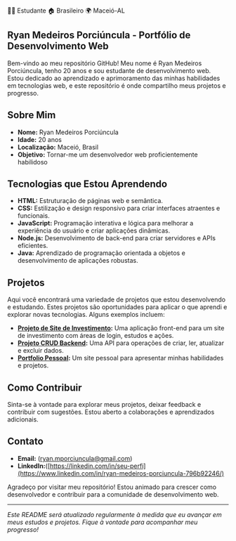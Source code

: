 👨‍💻 Estudante 🏠 Brasileiro 🌍 Maceió-AL

## Ryan Medeiros Porciúncula - Portfólio de Desenvolvimento Web

Bem-vindo ao meu repositório GitHub! Meu nome é Ryan Medeiros Porciúncula, tenho 20 anos e sou estudante de desenvolvimento web. Estou dedicado ao aprendizado e aprimoramento das minhas habilidades em tecnologias web, e este repositório é onde compartilho meus projetos e progresso.

## Sobre Mim

- **Nome:** Ryan Medeiros Porciúncula
- **Idade:** 20 anos
- **Localização:** Maceió, Brasil
- **Objetivo:** Tornar-me um desenvolvedor web proficientemente habilidoso

## Tecnologias que Estou Aprendendo

- **HTML:** Estruturação de páginas web e semântica.
- **CSS:** Estilização e design responsivo para criar interfaces atraentes e funcionais.
- **JavaScript:** Programação interativa e lógica para melhorar a experiência do usuário e criar aplicações dinâmicas.
- **Node.js:** Desenvolvimento de back-end para criar servidores e APIs eficientes.
- **Java:** Aprendizado de programação orientada a objetos e desenvolvimento de aplicações robustas.

## Projetos

Aqui você encontrará uma variedade de projetos que estou desenvolvendo e estudando. Estes projetos são oportunidades para aplicar o que aprendi e explorar novas tecnologias. Alguns exemplos incluem:

- **[Projeto de Site de Investimento]([link-para-o-repositorio](https://github.com/Ryanmedeirosp/Projeto-Integrador)):** Uma aplicação front-end para um site de investimento com áreas de login, estudos e ações.
- **[Projeto CRUD Backend](https://github.com/juneonju/Back-End-Projeto-Integrador):** Uma API para operações de criar, ler, atualizar e excluir dados.
- **[Portfolio Pessoal](https://github.com/Ryanmedeirosp/rocketseat):** Um site pessoal para apresentar minhas habilidades e projetos.

## Como Contribuir

Sinta-se à vontade para explorar meus projetos, deixar feedback e contribuir com sugestões. Estou aberto a colaborações e aprendizados adicionais.

## Contato

- **Email:** (ryan.mporciuncula@gmail.com)
- **LinkedIn:**([https://linkedin.com/in/seu-perfi](https://www.linkedin.com/in/ryan-medeiros-porciuncula-796b92246/)


Agradeço por visitar meu repositório! Estou animado para crescer como desenvolvedor e contribuir para a comunidade de desenvolvimento web. 

---

*Este README será atualizado regularmente à medida que eu avançar em meus estudos e projetos. Fique à vontade para acompanhar meu progresso!*






